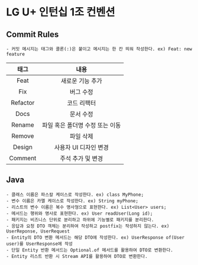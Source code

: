 # LG U+ 인턴십 1조 컨벤션

## Commit Rules
    - 커밋 메시지는 태그와 콜론(:)은 붙이고 메시지는 한 칸 띄워 작성한다. ex) Feat: new feature
|태그|내용|
|:---:|:---:|
|Feat|새로운 기능 추가|
|Fix|버그 수정|
|Refactor|코드 리팩터|
|Docs|문서 수정|
|Rename|파일 혹은 폴더명 수정 또는 이동|
|Remove|파일 삭제|
|Design|사용자 UI 디자인 변경|
|Comment|주석 추가 및 변경|


## Java

    - 클래스 이름은 파스칼 케이스로 작성한다. ex) class MyPhone;
    - 변수 이름은 카멜 케이스로 작성한다. ex) String myPhone;
    - 리스트의 변수 이름은 복수 명사형으로 표현한다. ex) List<User> users;
    - 메서드는 행위와 명사로 표현한다. ex) User readUser(Long id);
    - 패키지는 비즈니스 단위로 분리하고 하위에 기능별로 패키지를 분리한다.
    - 응답과 요청 DTO 객체는 분리하여 작성하고 postfix는 작성하지 않는다. ex) UserReponse, UserRequest
    - Entity의 DTO 변환 메서드는 해당 DTO에 작성한다. ex) UserResponse of(User user)를 UserResponse에 작성
    - 단일 Entity 반환 메서드는 Optional.of 메서드를 활용하여 DTO로 변환한다.
    - Entity 리스트 반환 시 Stream API를 활용하여 DTO로 변환한다.
